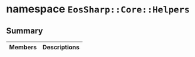 # namespace `EosSharp::Core::Helpers` 

## Summary

 Members                        | Descriptions                                
--------------------------------|---------------------------------------------

